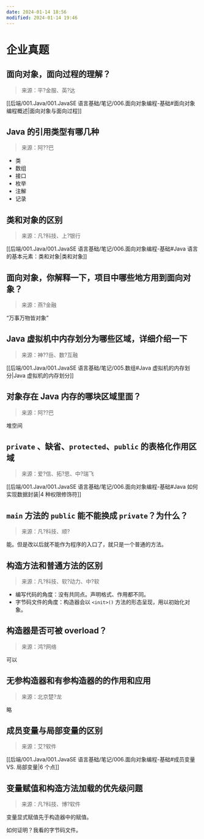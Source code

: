 ```yaml
---
date: 2024-01-14 18:56
modified: 2024-01-14 19:46
---
```


# 企业真题

## 面向对象，面向过程的理解？

>来源：平?金服、英?达

[[后端/001.Java/001.JavaSE 语言基础/笔记/006.面向对象编程-基础#面向对象编程概述|面向对象与面向过程]]

## Java 的引用类型有哪几种

>来源：阿??巴

- 类
- 数组
- 接口
- 枚举
- 注解
- 记录

## 类和对象的区别

>来源：凡?科技、上?银行

[[后端/001.Java/001.JavaSE 语言基础/笔记/006.面向对象编程-基础#Java 语言的基本元素：类和对象|类和对象]]

## 面向对象，你解释一下，项目中哪些地方用到面向对象？

>来源：燕?金融

“万事万物皆对象”

## Java 虚拟机中内存划分为哪些区域，详细介绍一下

>来源：神??岳、数?互融

[[后端/001.Java/001.JavaSE 语言基础/笔记/005.数组#Java 虚拟机的内存划分|Java 虚拟机的内存划分]]

## 对象存在 Java 内存的哪块区域里面？

>来源：阿??巴

堆空间

## `private` 、缺省、`protected`、`public` 的表格化作用区域

>来源：爱?信、拓?思、中?瑞飞

[[后端/001.Java/001.JavaSE 语言基础/笔记/006.面向对象编程-基础#Java 如何实现数据封装|4 种权限修饰符]]

## `main` 方法的 `public` 能不能换成 `private`？为什么？

>来源：凡?科技、顺?

能。但是改以后就不能作为程序的入口了，就只是一个普通的方法。

## 构造方法和普通方法的区别

>来源：凡?科技、软?动力、中?软

- 编写代码的角度：没有共同点。声明格式、作用都不同。
- 字节码文件的角度：构造器会以 `<init>()` 方法的形态呈现，用以初始化对象。

## 构造器是否可被 overload？

>来源：鸿?网络

可以

## 无参构造器和有参构造器的的作用和应用

>来源：北京楚?龙

略

## 成员变量与局部变量的区别

>来源：艾?软件

[[后端/001.Java/001.JavaSE 语言基础/笔记/006.面向对象编程-基础#成员变量 VS. 局部变量|6 个点]]

## 变量赋值和构造方法加载的优先级问题

>来源：凡?科技、博?软件

变量显式赋值先于构造器中的赋值。

如何证明？我看的字节码文件。
